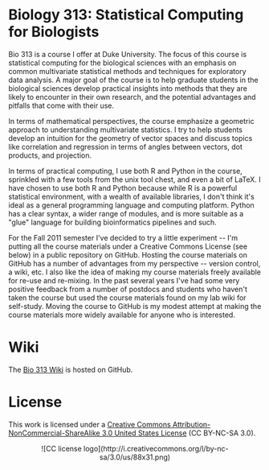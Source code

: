 
# Biology 313: Statistical Computing for Biologists

Bio 313 is a course I offer at Duke University.  The focus of this course is statistical computing for the biological sciences with an emphasis on common multivariate statistical methods and techniques for exploratory data analysis. A major goal of the course is to help graduate students in the biological sciences develop practical insights into methods that they are likely to encounter in their own research, and the potential advantages and pitfalls that come with their use. 

In terms of mathematical perspectives, the course emphasize a geometric approach to understanding multivariate statistics.  I try to help students develop an intuition for the geometry of vector spaces and discuss topics like correlation and regression in terms of angles between vectors, dot products, and projection.

In terms of practical computing, I use both R and Python in the course, sprinkled with a few tools from the unix tool chest, and even a bit of LaTeX. I have chosen to use both R and Python because while R is a powerful statistical environment, with a wealth of available libraries, I don't think it's ideal as a general programming language and computing platform.  Python has a clear syntax, a wider range of modules, and is more suitable as a "glue" language for building bioinformatics pipelines and such.

For the Fall 2011 semester I've decided to try a little experiment -- I'm putting all the course materials under a Creative Commons License (see below) in a public repository on GitHub. Hosting the course materials on GitHub has a number of advantages from my perspective -- version control, a wiki, etc.  I also like the idea of making my course materials freely available for re-use and re-mixing. In the past several years I've had some very positive feedback from a number of postdocs and students who haven't taken the course but used the course materials found on my lab wiki for self-study. Moving the course to GitHub is my modest attempt at making the course materials more widely available for anyone who is interested.

# Wiki

The [Bio 313 Wiki](https://github.com/pmagwene/Bio313/wiki) is hosted on GitHub.


# License

This work is licensed under a  [Creative Commons Attribution-NonCommercial-ShareAlike 3.0 United States License](http://creativecommons.org/licenses/by-nc-sa/3.0/us/) (CC BY-NC-SA 3.0).
<center>
![CC license logo](http://i.creativecommons.org/l/by-nc-sa/3.0/us/88x31.png)
</center>